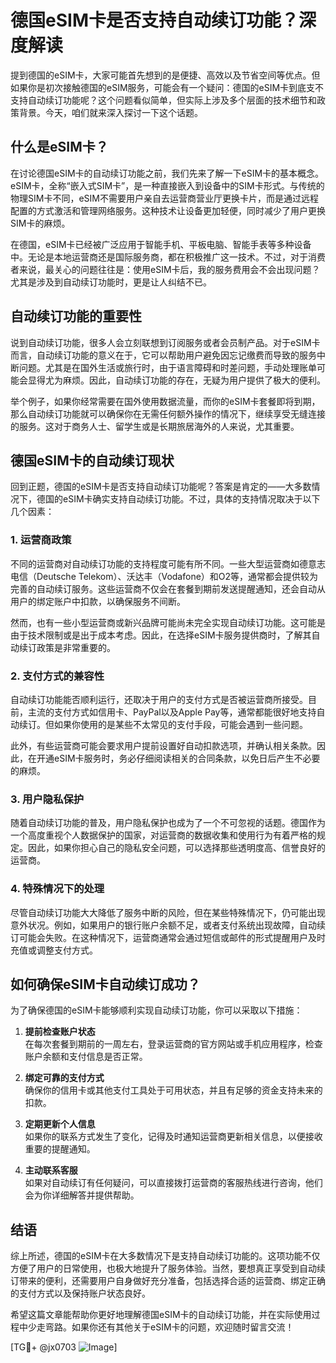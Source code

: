 # 德国eSIM卡是否支持自动续订功能？深度解读

提到德国的eSIM卡，大家可能首先想到的是便捷、高效以及节省空间等优点。但如果你是初次接触德国的eSIM服务，可能会有一个疑问：德国的eSIM卡到底支不支持自动续订功能呢？这个问题看似简单，但实际上涉及多个层面的技术细节和政策背景。今天，咱们就来深入探讨一下这个话题。

## 什么是eSIM卡？

在讨论德国eSIM卡的自动续订功能之前，我们先来了解一下eSIM卡的基本概念。eSIM卡，全称“嵌入式SIM卡”，是一种直接嵌入到设备中的SIM卡形式。与传统的物理SIM卡不同，eSIM不需要用户亲自去运营商营业厅更换卡片，而是通过远程配置的方式激活和管理网络服务。这种技术让设备更加轻便，同时减少了用户更换SIM卡的麻烦。

在德国，eSIM卡已经被广泛应用于智能手机、平板电脑、智能手表等多种设备中。无论是本地运营商还是国际服务商，都在积极推广这一技术。不过，对于消费者来说，最关心的问题往往是：使用eSIM卡后，我的服务费用会不会出现问题？尤其是涉及到自动续订功能时，更是让人纠结不已。

## 自动续订功能的重要性

说到自动续订功能，很多人会立刻联想到订阅服务或者会员制产品。对于eSIM卡而言，自动续订功能的意义在于，它可以帮助用户避免因忘记缴费而导致的服务中断问题。尤其是在国外生活或旅行时，由于语言障碍和时差问题，手动处理账单可能会显得尤为麻烦。因此，自动续订功能的存在，无疑为用户提供了极大的便利。

举个例子，如果你经常需要在国外使用数据流量，而你的eSIM卡套餐即将到期，那么自动续订功能就可以确保你在无需任何额外操作的情况下，继续享受无缝连接的服务。这对于商务人士、留学生或是长期旅居海外的人来说，尤其重要。

## 德国eSIM卡的自动续订现状

回到正题，德国的eSIM卡是否支持自动续订功能呢？答案是肯定的——大多数情况下，德国的eSIM卡确实支持自动续订功能。不过，具体的支持情况取决于以下几个因素：

### 1. **运营商政策**

不同的运营商对自动续订功能的支持程度可能有所不同。一些大型运营商如德意志电信（Deutsche Telekom）、沃达丰（Vodafone）和O2等，通常都会提供较为完善的自动续订服务。这些运营商不仅会在套餐到期前发送提醒通知，还会自动从用户的绑定账户中扣款，以确保服务不间断。

然而，也有一些小型运营商或新兴品牌可能尚未完全实现自动续订功能。这可能是由于技术限制或是出于成本考虑。因此，在选择eSIM卡服务提供商时，了解其自动续订政策是非常重要的。

### 2. **支付方式的兼容性**

自动续订功能能否顺利运行，还取决于用户的支付方式是否被运营商所接受。目前，主流的支付方式如信用卡、PayPal以及Apple Pay等，通常都能很好地支持自动续订。但如果你使用的是某些不太常见的支付手段，可能会遇到一些问题。

此外，有些运营商可能会要求用户提前设置好自动扣款选项，并确认相关条款。因此，在开通eSIM卡服务时，务必仔细阅读相关的合同条款，以免日后产生不必要的麻烦。

### 3. **用户隐私保护**

随着自动续订功能的普及，用户隐私保护也成为了一个不可忽视的话题。德国作为一个高度重视个人数据保护的国家，对运营商的数据收集和使用行为有着严格的规定。因此，如果你担心自己的隐私安全问题，可以选择那些透明度高、信誉良好的运营商。

### 4. **特殊情况下的处理**

尽管自动续订功能大大降低了服务中断的风险，但在某些特殊情况下，仍可能出现意外状况。例如，如果用户的银行账户余额不足，或者支付系统出现故障，自动续订可能会失败。在这种情况下，运营商通常会通过短信或邮件的形式提醒用户及时充值或调整支付方式。

## 如何确保eSIM卡自动续订成功？

为了确保德国的eSIM卡能够顺利实现自动续订功能，你可以采取以下措施：

1. **提前检查账户状态**  
   在每次套餐到期前的一周左右，登录运营商的官方网站或手机应用程序，检查账户余额和支付信息是否正常。

2. **绑定可靠的支付方式**  
   确保你的信用卡或其他支付工具处于可用状态，并且有足够的资金支持未来的扣款。

3. **定期更新个人信息**  
   如果你的联系方式发生了变化，记得及时通知运营商更新相关信息，以便接收重要的提醒通知。

4. **主动联系客服**  
   如果对自动续订有任何疑问，可以直接拨打运营商的客服热线进行咨询，他们会为你详细解答并提供帮助。

## 结语

综上所述，德国的eSIM卡在大多数情况下是支持自动续订功能的。这项功能不仅方便了用户的日常使用，也极大地提升了服务体验。当然，要想真正享受到自动续订带来的便利，还需要用户自身做好充分准备，包括选择合适的运营商、绑定正确的支付方式以及保持账户状态良好。

希望这篇文章能帮助你更好地理解德国eSIM卡的自动续订功能，并在实际使用过程中少走弯路。如果你还有其他关于eSIM卡的问题，欢迎随时留言交流！

[TG💪+ @jx0703 ![Image](https://github.com/user-attachments/assets/dbca1d08-cadb-493c-b0ec-ad6f7a83f270)]